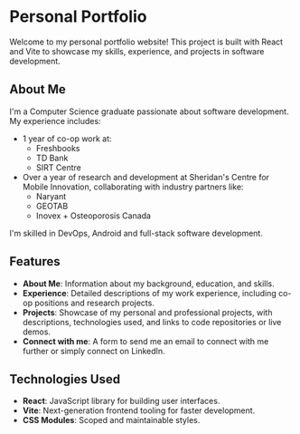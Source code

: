 # Personal Portfolio

Welcome to my personal portfolio website! This project is built with React and Vite to showcase my skills, experience, and projects in software development.

## About Me

I'm a Computer Science graduate passionate about software development. My experience includes:

- 1 year of co-op work at:
  - Freshbooks
  - TD Bank
  - SIRT Centre
- Over a year of research and development at Sheridan's Centre for Mobile Innovation, collaborating with industry partners like:
  - Naryant
  - GEOTAB
  - Inovex + Osteoporosis Canada

I'm skilled in DevOps, Android and full-stack software development.

## Features

- **About Me**: Information about my background, education, and skills.
- **Experience**: Detailed descriptions of my work experience, including co-op positions and research projects.
- **Projects**: Showcase of my personal and professional projects, with descriptions, technologies used, and links to code repositories or live demos.
- **Connect with me**: A form to send me an email to connect with me further or simply connect on LinkedIn.

## Technologies Used

- **React**: JavaScript library for building user interfaces.
- **Vite**: Next-generation frontend tooling for faster development.
- **CSS Modules**: Scoped and maintainable styles.
